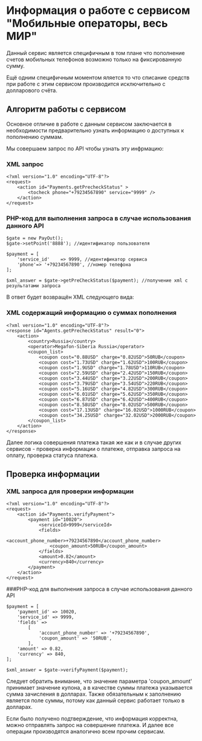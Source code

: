 # Информация о работе с сервисом "Мобильные операторы, весь МИР"

Данный сервис является специфичным в том плане что пополнение счетов мобильных телефонов возможно только на фиксированную сумму.

Ещё одним специфичным моментом яляется то что списание средств при работе с этим сервисом производится исключительно с долларового счёта.

## Алгоритм работы с сервисом

Основное отличие в работе с данным сервисом заключается в необходимости предварительно узнать информацию о доступных к пополнению суммам. 

Мы совершаем запрос по API чтобы узнать эту инфрмацию:

### XML запрос

```
<?xml version="1.0" encoding="UTF-8"?> 
<request> 
	<action id="Payments.getPrecheckStatus" > 
		<tocheck phone="+79234567890" service="9999" /> 
	</action> 
</request>
```

### PHP-код для выполнения запроса в случае использования данного API

```
$gate = new PayOut();
$gate->setPoint('8888'); //идентификатор пользователя

$payment = [
    'service_id'	=> 9999, //идентификатор сервиса
    'phone'=> '+79234567890', //номер телефона
];

$xml_answer = $gate->getPreCheckStatus($payment); //получение xml с результатами запроса
```

В ответ будет возвращён XML следующего вида:

### XML содержащий информацию о суммах пополнения

```
<?xml version="1.0" encoding="UTF-8"?>
<response id="Agents.getPrecheckStatus" result="0">
    <action>
        <country>Russia</country>
        <operator>Megafon-Siberia Russia</operator>
        <coupon_list>
            <coupon cost="0.88USD" charge="0.82USD">50RUB</coupon>
            <coupon cost="1.73USD" charge="1.62USD">100RUB</coupon>
            <coupon cost="1.9USD" charge="1.78USD">110RUB</coupon>
            <coupon cost="2.59USD" charge="2.42USD">150RUB</coupon>
            <coupon cost="3.44USD" charge="3.22USD">200RUB</coupon>
            <coupon cost="3.79USD" charge="3.54USD">220RUB</coupon>
            <coupon cost="5.16USD" charge="4.82USD">300RUB</coupon>
            <coupon cost="6.01USD" charge="5.62USD">350RUB</coupon>
            <coupon cost="6.87USD" charge="6.42USD">400RUB</coupon>
            <coupon cost="8.58USD" charge="8.02USD">500RUB</coupon>
            <coupon cost="17.13USD" charge="16.02USD">1000RUB</coupon>
            <coupon cost="34.25USD" charge="32.02USD">2000RUB</coupon>
        </coupon_list>
    </action>
</response>
```

Далее логика совершения платежа такая же как и в случае других сервисов - проверка информации о платеже, отправка запроса на оплату, проверка статуса платежа.

## Проверка информации

### XML запроса для проверки информации

```
<?xml version="1.0" encoding="UTF-8"?>
<request>
    <action id="Payments.verifyPayment">
        <payment id="10020">
            <serviceId>9999</serviceId>
            <fields>
                <account_phone_number>+79234567890</account_phone_number>
                <coupon_amount>50RUB</coupon_amount>
            </fields>
            <amount>0.82</amount>
            <currency>840</currency>
        </payment>
    </action>
</request>
```

###PHP-код для выполнения запроса в случае использования данного API

```
$payment = [
    'payment_id' => 10020,
    'service_id' => 9999,
    'fields' =>
        [
            'account_phone_number' => '+79234567890',
            'coupon_amount' => '50RUB',
        ],
    'amount' => 0.82,
    'currency' => 840,
];

$xml_answer = $gate->verifyPayment($payment);
```

Следует обратить внимание, что значение параметра 'coupon_amount' принимает значение купона, а в качестве суммы платежа указывается сумма зачисления в долларах. Также обязательным к заполнению является поле суммы, потому как данный сервис работает только в долларах.

Если было получено подтверждение, что информация корректна, можно отправлять запрос на совершение платежа. И далее все операции производятся аналогично всем прочим сервисам.
